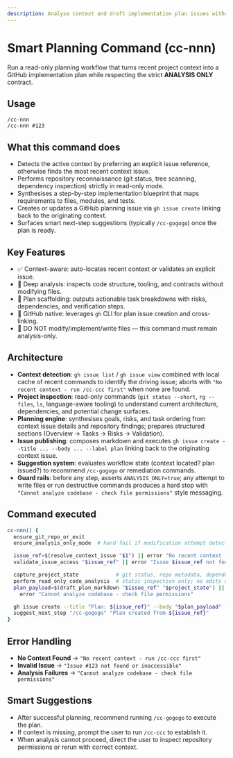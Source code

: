 ```yaml
---
description: Analyse context and draft implementation plan issues without touching the working tree.
---
```


# Smart Planning Command (cc-nnn)

Run a read-only planning workflow that turns recent project context into a GitHub implementation plan while respecting the strict **ANALYSIS ONLY** contract.

## Usage
```
/cc-nnn
/cc-nnn #123
```

## What this command does

- Detects the active context by preferring an explicit issue reference, otherwise finds the most recent context issue.
- Performs repository reconnaissance (git status, tree scanning, dependency inspection) strictly in read-only mode.
- Synthesises a step-by-step implementation blueprint that maps requirements to files, modules, and tests.
- Creates or updates a GitHub planning issue via `gh issue create` linking back to the originating context.
- Surfaces smart next-step suggestions (typically `/cc-gogogo`) once the plan is ready.

## Key Features

- ✅ Context-aware: auto-locates recent context or validates an explicit issue.
- 🧭 Deep analysis: inspects code structure, tooling, and contracts without modifying files.
- 🧱 Plan scaffolding: outputs actionable task breakdowns with risks, dependencies, and verification steps.
- 📎 GitHub native: leverages `gh` CLI for plan issue creation and cross-linking.
- 🚫 DO NOT modify/implement/write files — this command must remain analysis-only.

## Architecture

- **Context detection**: `gh issue list` / `gh issue view` combined with local cache of recent commands to identify the driving issue; aborts with `"No recent context - run /cc-ccc first"` when none are found.
- **Project inspection**: read-only commands (`git status --short`, `rg --files`, `ls`, language-aware tooling) to understand current architecture, dependencies, and potential change surfaces.
- **Planning engine**: synthesises goals, risks, and task ordering from context issue details and repository findings; prepares structured sections (Overview → Tasks → Risks → Validation).
- **Issue publishing**: composes markdown and executes `gh issue create --title ... --body ... --label plan` linking back to the originating context issue.
- **Suggestion system**: evaluates workflow state (context located? plan issued?) to recommend `/cc-gogogo` or remediation commands.
- **Guard rails**: before any step, asserts `ANALYSIS_ONLY=true`; any attempt to write files or run destructive commands produces a hard stop with `"Cannot analyze codebase - check file permissions"` style messaging.

## Command executed
```bash
cc-nnn() {
  ensure_git_repo_or_exit
  ensure_analysis_only_mode  # hard fail if modification attempt detected

  issue_ref=$(resolve_context_issue "$1") || error "No recent context - run /cc-ccc first"
  validate_issue_access "$issue_ref" || error "Issue $issue_ref not found or inaccessible"

  capture_project_state            # git status, repo metadata, dependency graphs
  perform_read_only_code_analysis  # static inspection only; no edits allowed
  plan_payload=$(draft_plan_markdown "$issue_ref" "$project_state") || \
    error "Cannot analyze codebase - check file permissions"

  gh issue create --title "Plan: ${issue_ref}" --body "$plan_payload" --label plan
  suggest_next_step "/cc-gogogo" "Plan created from ${issue_ref}"
}
```

## Error Handling

- **No Context Found** → `"No recent context - run /cc-ccc first"`
- **Invalid Issue** → `"Issue #123 not found or inaccessible"`
- **Analysis Failures** → `"Cannot analyze codebase - check file permissions"`

## Smart Suggestions

- After successful planning, recommend running `/cc-gogogo` to execute the plan.
- If context is missing, prompt the user to run `/cc-ccc` to establish it.
- When analysis cannot proceed, direct the user to inspect repository permissions or rerun with correct context.
